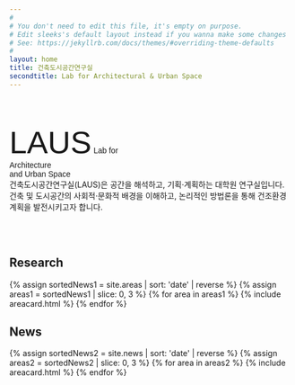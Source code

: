 ```yaml
---
#
# You don't need to edit this file, it's empty on purpose.
# Edit sleeks's default layout instead if you wanna make some changes
# See: https://jekyllrb.com/docs/themes/#overriding-theme-defaults
#
layout: home
title: 건축도시공간연구실
secondtitle: Lab for Architectural & Urban Space
---
```


<br/><br/>

<link rel="preconnect" href="https://fonts.googleapis.com">
<link rel="preconnect" href="https://fonts.gstatic.com" crossorigin>
<link href="https://fonts.googleapis.com/css2?family=Poppins:wght@600&display=swap" rel="stylesheet">
<span style=" font-family: 'Poppins', sans-serif; font-size: 400%">LAUS</span>
<span style=" font-family: 'Poppins', sans-serif; font-size: 100%">Lab for<br>Architecture<br>and Urban Space</span>
<br/>
건축도시공간연구실(LAUS)은 공간을 해석하고, 기획·계획하는 대학원 연구실입니다. 건축 및 도시공간의 사회적·문화적 배경을 이해하고, 논리적인 방법론을 통해 건조환경 계획을 발전시키고자 합니다.

<br/><br/>

## Research
<div class="container">
    <div class="post-list" itemscope="" itemtype="http://schema.org/Blog">
    {% assign sortedNews1 = site.areas | sort: 'date' | reverse %}
    {% assign areas1 = sortedNews1 | slice: 0, 3 %}
    {% for area in areas1 %}
    {% include areacard.html %}
    {% endfor %}
    <!-- {% include pagination.html %} -->
    </div>
</div>

<style>
    table th {
        font-size:1.1rem;
        font-weight:bold;
        border: 0px;
        padding : 0px;
        width: 10%;
        background-color : #ffffff;
    }
    thead {
        border: 0px;
    }
    .summary {
      font-size: 1rem;
      font-weight: normal;
    }
</style>


## News
<div class="container">
    <div class="post-list" itemscope="" itemtype="http://schema.org/Blog">
    {% assign sortedNews2 = site.news | sort: 'date' | reverse %}
    {% assign areas2 = sortedNews2 | slice: 0, 3 %}
    {% for area in areas2 %}
    {% include areacard.html %}
    {% endfor %}
    <!-- {% include pagination.html %} -->
    </div>
</div>

<style>
    table th {
        font-size:1.1rem;
        font-weight:bold;
        border: 0px;
        padding : 0px;
        width: 10%;
        background-color : #ffffff;
    }
    thead {
        border: 0px;
    }
    .summary {
      font-size: 1rem;
      font-weight: normal;
    }
</style>


